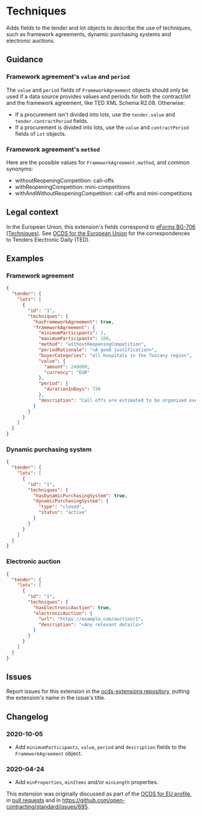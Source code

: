 # Techniques

Adds fields to the tender and lot objects to describe the use of techniques, such as framework agreements, dynamic purchasing systems and electronic auctions.

## Guidance

### Framework agreement's `value` and `period`

The `value` and `period` fields of `FrameworkAgreement` objects should only be used if a data source provides values and periods for both the contract/lot and the framework agreement, like TED XML Schema R2.08. Otherwise:

* If a procurement isn't divided into lots, use the `tender.value` and `tender.contractPeriod` fields.
* If a procurement is divided into lots, use the `value` and `contractPeriod` fields of `Lot` objects.

### Framework agreement's `method`

Here are the possible values for `FrameworkAgreement.method`, and common synonyms:

- withoutReopeningCompetition: call-offs
- withReopeningCompetition: mini-competitions
- withAndWithoutReopeningCompetition: call-offs and mini-competitions

## Legal context

In the European Union, this extension's fields correspond to [eForms BG-706 (Techniques)](https://github.com/eForms/eForms). See [OCDS for the European Union](http://standard.open-contracting.org/profiles/eu/master/en/) for the correspondences to Tenders Electronic Daily (TED).

## Examples

### Framework agreement

```json
{
  "tender": {
    "lots": [
      {
        "id": "1",
        "techniques": {
          "hasFrameworkAgreement": true,
          "frameworkAgreement": {
            "minimumParticipants": 2,
            "maximumParticipants": 100,
            "method": "withoutReopeningCompetition",
            "periodRationale": "<A good justification>",
            "buyerCategories": "all hospitals in the Tuscany region",
            "value": {
              "amount": 240000,
              "currency": "EUR"
            },
            "period": {
              "durationInDays": 730
            },
            "description": "Call offs are estimated to be organized every 3 months, with an average value of 60,000 euros per contract."
          }
        }
      }
    ]
  }
}
```

### Dynamic purchasing system

```json
{
  "tender": {
    "lots": [
      {
        "id": "1",
        "techniques": {
          "hasDynamicPurchasingSystem": true,
          "dynamicPurchasingSystem": {
            "type": "closed",
            "status": "active"
          }
        }
      }
    ]
  }
}
```

### Electronic auction

```json
{
  "tender": {
    "lots": [
      {
        "id": "1",
        "techniques": {
          "hasElectronicAuction": true,
          "electronicAuction": {
            "url": "https://example.com/auction/1",
            "description": "<Any relevant details>"
          }
        }
      }
    ]
  }
}
```

## Issues

Report issues for this extension in the [ocds-extensions repository](https://github.com/open-contracting/ocds-extensions/issues), putting the extension's name in the issue's title.

## Changelog

### 2020-10-05

* Add `minimumParticipants`, `value`, `period` and `description` fields to the `FrameworkAgreement` object.

### 2020-04-24

* Add `minProperties`, `minItems` and/or `minLength` properties.

This extension was originally discussed as part of the [OCDS for EU profile](https://github.com/open-contracting-extensions/european-union/issues), in [pull requests](https://github.com/open-contracting-extensions/ocds_techniques_extension/pulls?q=is%3Apr+is%3Aclosed) and in <https://github.com/open-contracting/standard/issues/695>.
